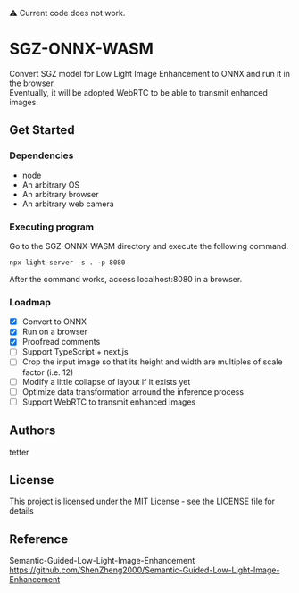 :warning: Current code does not work.

# SGZ-ONNX-WASM
Convert SGZ model for Low Light Image Enhancement to ONNX and run it in the browser.  
Eventually, it will be adopted WebRTC to be able to transmit enhanced images.

## Get Started
### Dependencies
* node
* An arbitrary OS
* An arbitrary browser
* An arbitrary web camera

### Executing program
Go to the SGZ-ONNX-WASM directory and execute the following command.
```
npx light-server -s . -p 8080
```
After the command works, access localhost:8080 in a browser.

### Loadmap
- [x] Convert to ONNX
- [x] Run on a browser
- [x] Proofread comments
- [ ] Support TypeScript + next.js
- [ ] Crop the input image so that its height and width are multiples of scale factor (i.e. 12)
- [ ] Modify a little collapse of layout if it exists yet
- [ ] Optimize data transformation arround the inference process
- [ ] Support WebRTC to transmit enhanced images

## Authors
tetter

## License
This project is licensed under the MIT License - see the LICENSE file for details

## Reference
Semantic-Guided-Low-Light-Image-Enhancement  
https://github.com/ShenZheng2000/Semantic-Guided-Low-Light-Image-Enhancement
